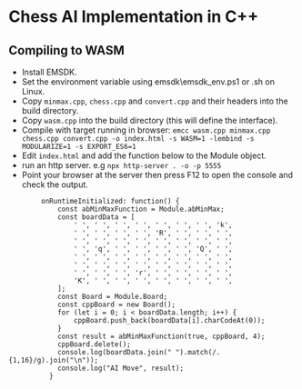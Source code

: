# Chess AI Implementation in C++



## Compiling to WASM

* Install EMSDK.
* Set the environment variable using emsdk\\emsdk\_env.ps1 or .sh on Linux.
* Copy `minmax.cpp`, `chess.cpp` and `convert.cpp` and their headers into the build directory. 
* Copy `wasm.cpp` into the build directory (this will define the interface).
* Compile with target running in browser: `emcc wasm.cpp minmax.cpp chess.cpp convert.cpp -o index.html -s WASM=1 -lembind -s MODULARIZE=1 -s EXPORT_ES6=1`
* Edit `index.html` and add the function below to the Module object. 
* run an http server. e.g `npx http-server . -o -p 5555`
* Point your browser at the server then press F12 to open the console and check the output. 


```          
        onRuntimeInitialized: function() {
            const abMinMaxFunction = Module.abMinMax; 
            const boardData = [
                ' ', ' ', ' ', ' ', ' ', ' ', ' ', 'k',
                ' ', ' ', ' ', ' ', 'R', ' ', ' ', ' ',
                ' ', ' ', ' ', ' ', ' ', ' ', ' ', ' ',
                ' ', 'q', ' ', ' ', ' ', ' ', 'Q', ' ',
                ' ', ' ', ' ', ' ', ' ', ' ', ' ', ' ',
                ' ', ' ', ' ', ' ', ' ', ' ', ' ', ' ',
                ' ', ' ', ' ', 'r', ' ', ' ', ' ', ' ',
                'K', ' ', ' ', ' ', ' ', ' ', ' ', ' ',
            ];
            const Board = Module.Board;
            const cppBoard = new Board();
            for (let i = 0; i < boardData.length; i++) {
                cppBoard.push_back(boardData[i].charCodeAt(0)); 
            }
            const result = abMinMaxFunction(true, cppBoard, 4);
            cppBoard.delete();
            console.log(boardData.join(" ").match(/.{1,16}/g).join("\n"));  
            console.log("AI Move", result);
          }
```

